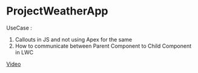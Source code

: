 # ProjectWeatherApp
UseCase : 
1. Callouts in JS and not using Apex for the same
2. How to communicate between Parent Component to Child Component in LWC

[Video](https://user-images.githubusercontent.com/8774546/148718035-487d7a61-f423-46df-97dd-89bb977a4165.mov)

